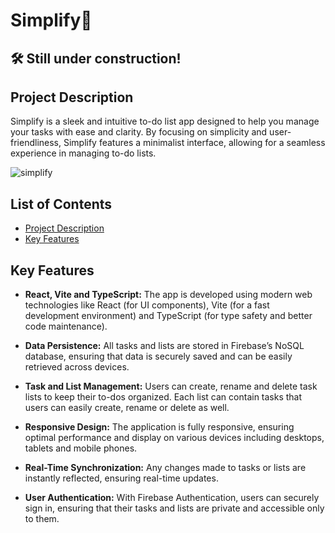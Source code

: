 # Simplify📝

## 🛠️ Still under construction!

## Project Description

Simplify is a sleek and intuitive to-do list app designed to help you manage your tasks with ease and clarity. By focusing on simplicity and user-friendliness, Simplify features a minimalist interface, allowing for a seamless experience in managing to-do lists.

![simplify](https://github.com/user-attachments/assets/8660282a-f55d-4525-a289-6c37396f8f62)

## List of Contents

- [Project Description](#project-description)
- [Key Features](#key-features)

## Key Features

- **React, Vite and TypeScript:** The app is developed using modern web technologies like React (for UI components), Vite (for a fast development environment) and TypeScript (for type safety and better code maintenance).

- **Data Persistence:** All tasks and lists are stored in Firebase’s NoSQL database, ensuring that data is securely saved and can be easily retrieved across devices.

- **Task and List Management:** Users can create, rename and delete task lists to keep their to-dos organized. Each list can contain tasks that users can easily create, rename or delete as well.

- **Responsive Design:** The application is fully responsive, ensuring optimal performance and display on various devices including desktops, tablets and mobile phones.

- **Real-Time Synchronization:** Any changes made to tasks or lists are instantly reflected, ensuring real-time updates.

- **User Authentication:** With Firebase Authentication, users can securely sign in, ensuring that their tasks and lists are private and accessible only to them.
